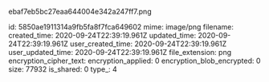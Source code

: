 ebaf7eb5bc27eaa644004e342a247ff7.png

id: 5850ae1911314a9fb5fa8f7fca649602
mime: image/png
filename: 
created_time: 2020-09-24T22:39:19.961Z
updated_time: 2020-09-24T22:39:19.961Z
user_created_time: 2020-09-24T22:39:19.961Z
user_updated_time: 2020-09-24T22:39:19.961Z
file_extension: png
encryption_cipher_text: 
encryption_applied: 0
encryption_blob_encrypted: 0
size: 77932
is_shared: 0
type_: 4